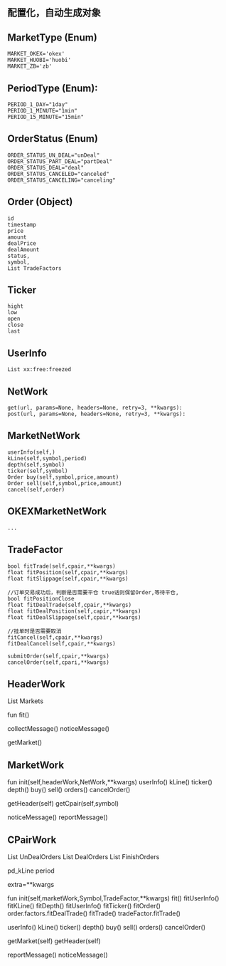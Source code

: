 ## 配置化，自动生成对象


## MarketType (Enum)
    MARKET_OKEX='okex'
    MARKET_HUOBI='huobi'
    MARKET_ZB='zb'

## PeriodType (Enum):
    PERIOD_1_DAY="1day"
    PERIOD_1_MINUTE="1min"
    PERIOD_15_MINUTE="15min"

## OrderStatus (Enum)
    ORDER_STATUS_UN_DEAL="unDeal"
    ORDER_STATUS_PART_DEAL="partDeal"
    ORDER_STATUS_DEAL="deal"
    ORDER_STATUS_CANCELED="canceled"
    ORDER_STATUS_CANCELING="canceling"

## Order (Object)
    id
    timestamp
    price
    amount
    dealPrice
    dealAmount
    status,
    symbol,
    List TradeFactors


## Ticker
    hight
    low
    open
    close
    last

## UserInfo
    List xx:free:freezed


## NetWork
    get(url, params=None, headers=None, retry=3, **kwargs):
    post(url, params=None, headers=None, retry=3, **kwargs):
  
## MarketNetWork
    userInfo(self,)
    kLine(self,symbol,period)
    depth(self,symbol)
    ticker(self,symbol)
    Order buy(self,symbol,price,amount)
    Order sell(self,symbol,price,amount)
    cancel(self,order)

## OKEXMarketNetWork
    ...


## TradeFactor
    bool fitTrade(self,cpair,**kwargs)
    float fitPosition(self,cpair,**kwargs)
    float fitSlippage(self,cpair,**kwargs)

    //订单交易成功后，判断是否需要平仓 true话则保留Order,等待平仓,
    bool fitPositionClose
    float fitDealTrade(self,cpair,**kwargs)
    float fitDealPosition(self,capir,**kwargs)
    float fitDealSlippage(self,cpair,**kwargs)
    
    //挂单时是否需要取消
    fitCancel(self,cpair,**kwargs)
    fitDealCancel(self,cpair,**kwargs)

    submitOrder(self,cpair,**kwargs)
    cancelOrder(self,cpari,**kwargs)


## HeaderWork
List Markets

fun
fit()

collectMessage()
noticeMessage()

getMarket()

## MarketWork

fun
init(self,headerWork,NetWork,**kwargs)
userInfo()
kLine()
ticker()
depth()
buy()
sell()
orders()
cancelOrder()

getHeader(self)
getCpair(self,symbol)

noticeMessage()
reportMessage()

## CPairWork
List UnDealOrders
List DealOrders
List FinishOrders

pd_kLine
period

extra=**kwargs

fun
init(self,marketWork,Symbol,TradeFactor,**kwargs)
fit()
    fitUserInfo()
    fitKLine()
    fitDepth()
    fitUserInfo()
    fitTicker()
    fitOrder()
      order.factors.fitDealTrade()
    fitTrade()
      tradeFactor.fitTrade()

userInfo()
kLine()
ticker()
depth()
buy()
sell()
orders()
cancelOrder()

getMarket(self)
getHeader(self)

reportMessage()
noticeMessage()


